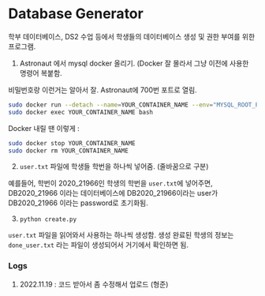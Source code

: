 # Database Generator
학부 데이터베이스, DS2 수업 등에서  학생들의 데이터베이스 생성 및 권한 부여를 위한 프로그램.

1. Astronaut 에서 mysql docker 올리기. (Docker 잘 몰라서 그냥 이전에 사용한 명령어 복붙함.

비밀번호랑 이런거는 알아서 잘.
Astronaut에 700번 포트로 열림.
~~~bash
sudo docker run --detach --name=YOUR_CONTAINER_NAME --env="MYSQL_ROOT_PASSWORD=PASSWORD" --publish 7000:3306 mysql:latest
sudo docker exec YOUR_CONTAINER_NAME bash
~~~

Docker 내릴 땐 이렇게 :
~~~bash
sudo docker stop YOUR_CONTAINER_NAME
sudo docker rm YOUR_CONTAINER_NAME
~~~

2. <code>user.txt</code> 파일에 학생들 학번을 하나씩 넣어줌. (줄바꿈으로 구분)

예를들어, 학번이 2020_21966인 학생의 학번을 <code>user.txt</code>에 넣어주면, DB2020_21966 이라는 데이터베이스에 DB2020_21966이라는 user가 DB2020_21966 이라는 password로 초기화됨.

3. <code>python create.py</code>

<code>user.txt</code> 파일을 읽어와서 사용하는 하나씩 생성함. 생성 완료된 학생의 정보는 <code>done_user.txt</code> 라는 파일이 생성되어서 거기에서 확인하면 됨.




### Logs
1. 2022.11.19 : 코드 받아서 좀 수정해서 업로드 (형준)

